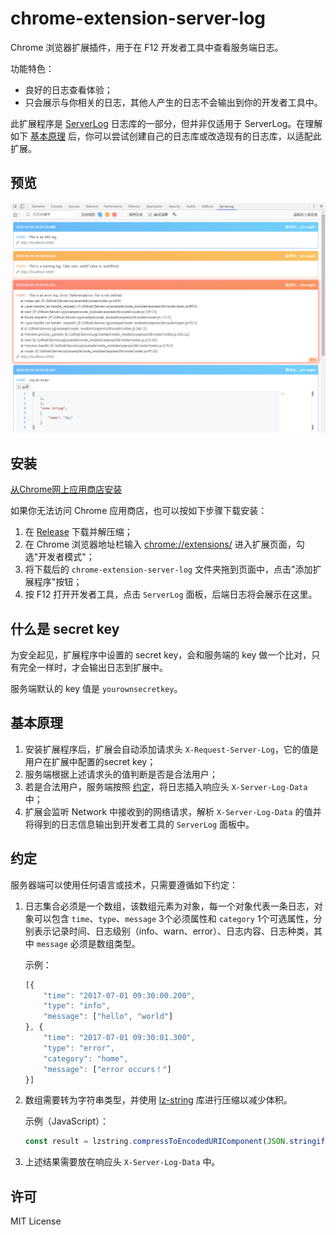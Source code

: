 # chrome-extension-server-log

Chrome 浏览器扩展插件，用于在 F12 开发者工具中查看服务端日志。

功能特色：

* 良好的日志查看体验；
* 只会展示与你相关的日志，其他人产生的日志不会输出到你的开发者工具中。

此扩展程序是 [ServerLog](https://github.com/eshengsky/ServerLog) 日志库的一部分，但并非仅适用于 ServerLog。在理解如下 [基本原理](#基本原理) 后，你可以尝试创建自己的日志库或改造现有的日志库，以适配此扩展。

## 预览

![image](https://raw.githubusercontent.com/eshengsky/ServerLog/master/chrome-extension-server-log/preview_ext_zh.png)

## 安装

[从Chrome网上应用商店安装](https://chrome.google.com/webstore/detail/serverlog/ghmhlknahaejhdlobgpaoocmjlhgmcci)

如果你无法访问 Chrome 应用商店，也可以按如下步骤下载安装：

1. 在 [Release](https://github.com/eshengsky/ServerLog/releases) 下载并解压缩；
2. 在 Chrome 浏览器地址栏输入 [chrome://extensions/](chrome://extensions/) 进入扩展页面，勾选"开发者模式"；
3. 将下载后的 `chrome-extension-server-log` 文件夹拖到页面中，点击"添加扩展程序"按钮；
4. 按 F12 打开开发者工具，点击 `ServerLog` 面板，后端日志将会展示在这里。

## 什么是 secret key

为安全起见，扩展程序中设置的 secret key，会和服务端的 key 做一个比对，只有完全一样时，才会输出日志到扩展中。

服务端默认的 key 值是 `yourownsecretkey`。

## 基本原理

1. 安装扩展程序后，扩展会自动添加请求头 `X-Request-Server-Log`，它的值是用户在扩展中配置的secret key；
2. 服务端根据上述请求头的值判断是否是合法用户；
3. 若是合法用户，服务端按照 [约定](#约定)，将日志插入响应头 `X-Server-Log-Data` 中；
4. 扩展会监听 Network 中接收到的网络请求，解析 `X-Server-Log-Data` 的值并将得到的日志信息输出到开发者工具的 `ServerLog` 面板中。

## 约定

服务器端可以使用任何语言或技术，只需要遵循如下约定：

1. 日志集合必须是一个数组，该数组元素为对象，每一个对象代表一条日志，对象可以包含 `time`、`type`、`message` 3个必须属性和 `category` 1个可选属性，分别表示记录时间、日志级别（info、warn、error）、日志内容、日志种类，其中 `message` 必须是数组类型。

    示例：
    ```js
    [{
        "time": "2017-07-01 09:30:00.200",
        "type": "info",
        "message": ["hello", "world"]
    }, {
        "time": "2017-07-01 09:30:01.300",
        "type": "error",
        "category": "home",
        "message": ["error occurs！"]
    }]
    ```

2. 数组需要转为字符串类型，并使用 [lz-string](http://pieroxy.net/blog/pages/lz-string/index.html) 库进行压缩以减少体积。

    示例（JavaScript）：
    ```js
    const result = lzstring.compressToEncodedURIComponent(JSON.stringify(logArr));
    ```

3. 上述结果需要放在响应头 `X-Server-Log-Data` 中。

## 许可
MIT License